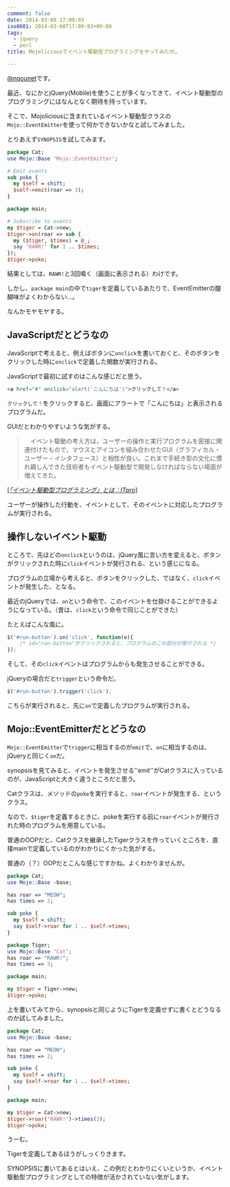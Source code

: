 ```yaml
---
comment: false
date: 2014-03-08 17:09:03
iso8601: 2014-03-08T17:09:03+09:00
tags:
  - jquery
  - perl
title: Mojoliciousでイベント駆動型プログラミングをやってみたが…

---
```


<p><a href="https://twitter.com/nqounet">@nqounet</a>です。</p>

<p>最近、なにかとjQuery(Mobile)を使うことが多くなってきて、イベント駆動型のプログラミングにはなんとなく期待を持っています。</p>

<p>そこで、Mojoliciousに含まれているイベント駆動型クラスの<code>Mojo::EventEmitter</code>を使って何かできないかなと試してみました。</p>



<p>とりあえず<code>SYNOPSIS</code>を試してみます。</p>

```perl SYNOPSIS
package Cat;
use Mojo::Base 'Mojo::EventEmitter';

# Emit events
sub poke {
  my $self = shift;
  $self->emit(roar => 3);
}

package main;

# Subscribe to events
my $tiger = Cat->new;
$tiger->on(roar => sub {
  my ($tiger, $times) = @_;
  say 'RAWR!' for 1 .. $times;
});
$tiger->poke;
```

<p>結果としては、<code>RAWR!</code>と3回鳴く（画面に表示される）わけです。</p>

<p>しかし、<code>package main</code>の中で<code>tiger</code>を定義しているあたりで、EventEmitterの醍醐味がよくわからない…。</p>

<p>なんかモヤモヤする。</p>

<h2>JavaScriptだとどうなの</h2>

<p>JavaScriptで考えると、例えばボタンに<code>onclick</code>を書いておくと、そのボタンをクリックした時に<code>onclick</code>で定義した関数が実行される。</p>

<p>JavaScriptで最初に試すのはこんな感じだと思う。</p>

```html
<a href="#" onclick="alert('こんにちは')">クリックして！</a>
```

<p><code>クリックして！</code>をクリックすると、画面にアラートで「こんにちは」と表示されるプログラムだ。</p>

<p>GUIだとわかりやすいような気がする。</p>

<blockquote cite="http://itpro.nikkeibp.co.jp/word/page/10000108/" title="「イベント駆動型プログラミング」とは：ITpro" class="blockquote"><p>　イベント駆動の考え方は，ユーザーの操作と実行プログラムを密接に関連付けたもので，マウスとアイコンを組み合わせたGUI（グラフィカル・ユーザー・インタフェース）と相性が良い。これまで手続き型の文化に慣れ親しんできた技術者もイベント駆動型で開発しなければならない場面が増えてきた。 </p></blockquote>

<div class="cite">[<cite><a href="http://itpro.nikkeibp.co.jp/word/page/10000108/">「イベント駆動型プログラミング」とは：ITpro</a></cite>]</div>

<p>ユーザーが操作した行動を、イベントとして、そのイベントに対応したプログラムが実行される。</p>

<h2>操作しないイベント駆動</h2>

<p>ところで、先ほどの<code>onclick</code>というのは、jQuery風に言い方を変えると、ボタンがクリックされた時に<code>click</code>イベントが発行される、という感じになる。</p>

<p>プログラムの立場から考えると、ボタンをクリックした、ではなく、<code>click</code>イベントが発生した、となる。</p>

<p>最近のjQueryでは、<code>on</code>という命令で、このイベントを仕掛けることができるようになっている。（昔は、<code>click</code>という命令で同じことができた）</p>

<p>たとえばこんな風に。</p>

```js
$('#run-button').on('click', function(e){
    /* id="run-button"がクリックされると、プログラムのこの部分が実行される */ 
});
```

<p>そして、その<code>click</code>イベントはプログラムからも発生させることができる。</p>

<p>jQueryの場合だと<code>trigger</code>という命令だ。</p>

```js
$('#run-button').trigger('click');
```

<p>こちらが実行されると、先に<code>on</code>で定義したプログラムが実行される。</p>

<h2>Mojo::EventEmitterだとどうなの</h2>

<p><code>Mojo::EventEmitter</code>で<code>trigger</code>に相当するのが<code>emit</code>で、<code>on</code>に相当するのは、jQueryと同じく<code>on</code>だ。</p>

<p>synopsisを見てみると、イベントを発生させる''emit''がCatクラスに入っているのが、JavaScriptと大きく違うところだと思う。</p>

<p>Catクラスは、メソッドの<code>poke</code>を実行すると、<code>roar</code>イベントが発生する、というクラス。</p>

<p>なので、<code>$tiger</code>を定義するときに、pokeを実行する前に<code>roar</code>イベントが発行された時のプログラムを用意している。</p>

<p>普通のOOPだと、Catクラスを継承したTigerクラスを作っていくところを、直接mainで定義しているのがわかりにくかった気がする。</p>

<p>普通の（？）OOPだとこんな感じですかね。よくわかりませんが。</p>

```perl oop-synopsis
package Cat;
use Mojo::Base -base;

has roar => "MEOW";
has times => 2;

sub poke {
  my $self = shift;
  say $self->roar for 1 .. $self->times;
}

package Tiger;
use Mojo::Base 'Cat';
has roar => "RAWR!";
has times => 3;

package main;

my $tiger = Tiger->new;
$tiger->poke;
```

<p>上を書いてみてから、synopsisと同じようにTigerを定義せずに書くとどうなるのか試してみました。</p>

```perl oop-synopsis-2
package Cat;
use Mojo::Base -base;

has roar => "MEOW";
has times => 2;

sub poke {
  my $self = shift;
  say $self->roar for 1 .. $self->times;
}

package main;

my $tiger = Cat->new;
$tiger->roar('RAWR!')->times(3);
$tiger->poke;
```

<p>うーむ。</p>

<p>Tigerを定義してあるほうがしっくりきます。</p>

<p>SYNOPSISに書いてあるとはいえ、この例だとわかりにくいというか、イベント駆動型プログラミングとしての特徴が活かされていない気がします。</p>
    	